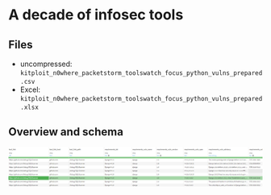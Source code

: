 A decade of infosec tools
=========================

Files
-----
* uncompressed: `kitploit_n0where_packetstorm_toolswatch_focus_python_vulns_prepared.csv`
* Excel: `kitploit_n0where_packetstorm_toolswatch_focus_python_vulns_prepared.xlsx`


Overview and schema
-------------------
![](images/overview.png)